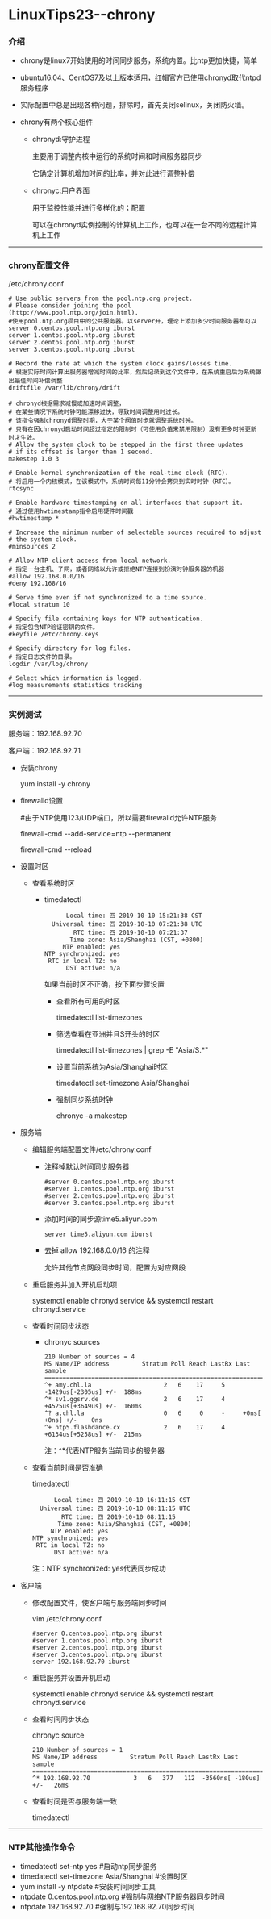 # LinuxTips23--chrony

### 介绍

+ chrony是linux7开始使用的时间同步服务，系统内置。比ntp更加快捷，简单

+ ubuntu16.04、CentOS7及以上版本适用，红帽官方已使用chronyd取代ntpd服务程序

+ 实际配置中总是出现各种问题，排除时，首先关闭selinux，关闭防火墙。

+ chrony有两个核心组件
  + chronyd:守护进程

    主要用于调整内核中运行的系统时间和时间服务器同步

    它确定计算机增加时间的比率，并对此进行调整补偿

  + chronyc:用户界面

    用于监控性能并进行多样化的；配置

    可以在chronyd实例控制的计算机上工作，也可以在一台不同的远程计算机上工作

---

### chrony配置文件

/etc/chrony.conf

```
# Use public servers from the pool.ntp.org project.
# Please consider joining the pool (http://www.pool.ntp.org/join.html).
#使用pool.ntp.org项目中的公共服务器。以server开，理论上添加多少时间服务器都可以
server 0.centos.pool.ntp.org iburst
server 1.centos.pool.ntp.org iburst
server 2.centos.pool.ntp.org iburst
server 3.centos.pool.ntp.org iburst

# Record the rate at which the system clock gains/losses time.
# 根据实际时间计算出服务器增减时间的比率，然后记录到这个文件中，在系统重启后为系统做出最佳时间补偿调整
driftfile /var/lib/chrony/drift

# chronyd根据需求减慢或加速时间调整，
# 在某些情况下系统时钟可能漂移过快，导致时间调整用时过长。
# 该指令强制chronyd调整时期，大于某个阀值时步就调整系统时钟。
# 只有在因chronyd启动时间超过指定的限制时（可使用负值来禁用限制）没有更多时钟更新时才生效。
# Allow the system clock to be stepped in the first three updates
# if its offset is larger than 1 second.
makestep 1.0 3

# Enable kernel synchronization of the real-time clock (RTC).
# 将启用一个内核模式，在该模式中，系统时间每11分钟会拷贝到实时时钟（RTC）。
rtcsync

# Enable hardware timestamping on all interfaces that support it.
# 通过使用hwtimestamp指令启用硬件时间戳
#hwtimestamp *

# Increase the minimum number of selectable sources required to adjust
# the system clock.
#minsources 2

# Allow NTP client access from local network.
# 指定一台主机、子网，或者网络以允许或拒绝NTP连接到扮演时钟服务器的机器
#allow 192.168.0.0/16
#deny 192.168/16

# Serve time even if not synchronized to a time source.
#local stratum 10

# Specify file containing keys for NTP authentication.
# 指定包含NTP验证密钥的文件。
#keyfile /etc/chrony.keys

# Specify directory for log files.
# 指定日志文件的目录。
logdir /var/log/chrony

# Select which information is logged.
#log measurements statistics tracking

```

---

### 实例测试

服务端：192.168.92.70

客户端：192.168.92.71

+ 安装chrony

  yum install -y chrony

+ firewalld设置

  #由于NTP使用123/UDP端口，所以需要firewalld允许NTP服务

  firewall-cmd --add-service=ntp --permanent

  firewall-cmd --reload

+ 设置时区

  + 查看系统时区

    + timedatectl

      ```
            Local time: 四 2019-10-10 15:21:38 CST
        Universal time: 四 2019-10-10 07:21:38 UTC
              RTC time: 四 2019-10-10 07:21:37
             Time zone: Asia/Shanghai (CST, +0800)
           NTP enabled: yes
      NTP synchronized: yes
       RTC in local TZ: no
            DST active: n/a
      
      ```

      如果当前时区不正确，按下面步骤设置

      + 查看所有可用的时区

        timedatectl list-timezones

      + 筛选查看在亚洲并且S开头的时区

        timedatectl list-timezones | grep -E "Asia/S.*"

      + 设置当前系统为Asia/Shanghai时区

        timedatectl set-timezone Asia/Shanghai

      + 强制同步系统时钟

        chronyc -a makestep

+ 服务端

  + 编辑服务端配置文件/etc/chrony.conf

    + 注释掉默认时间同步服务器

      ```
      #server 0.centos.pool.ntp.org iburst
      #server 1.centos.pool.ntp.org iburst
      #server 2.centos.pool.ntp.org iburst
      #server 3.centos.pool.ntp.org iburst
      ```

    + 添加时间的同步源time5.aliyun.com

      ```
      server time5.aliyun.com iburst
      ```

    + 去掉 allow 192.168.0.0/16 的注释

      允许其他节点网段同步时间，配置为对应网段

  + 重启服务并加入开机启动项

    systemctl enable chronyd.service && systemctl restart chronyd.service

  + 查看时间同步状态

    + chronyc sources

      ```
      210 Number of sources = 4
      MS Name/IP address         Stratum Poll Reach LastRx Last sample               
      ===============================================================================
      ^+ amy.chl.la                    2   6    17     5  -1429us[-2305us] +/-  188ms
      ^* sv1.ggsrv.de                  2   6    17     4  +4525us[+3649us] +/-  160ms
      ^? a.chl.la                      0   6     0     -     +0ns[   +0ns] +/-    0ns
      ^+ ntp5.flashdance.cx            2   6    17     4  +6134us[+5258us] +/-  215ms
      ```

      注：^*代表NTP服务当前同步的服务器

  + 查看当前时间是否准确

    timedatectl

    ```
          Local time: 四 2019-10-10 16:11:15 CST
      Universal time: 四 2019-10-10 08:11:15 UTC
            RTC time: 四 2019-10-10 08:11:15
           Time zone: Asia/Shanghai (CST, +0800)
         NTP enabled: yes
    NTP synchronized: yes
     RTC in local TZ: no
          DST active: n/a
    ```

    注：NTP synchronized: yes代表同步成功

+ 客户端

  + 修改配置文件，使客户端与服务端同步时间

    vim /etc/chrony.conf

    ```
    #server 0.centos.pool.ntp.org iburst
    #server 1.centos.pool.ntp.org iburst
    #server 2.centos.pool.ntp.org iburst
    #server 3.centos.pool.ntp.org iburst
    server 192.168.92.70 iburst
    ```

  + 重启服务并设置开机启动

    systemctl enable chronyd.service && systemctl restart chronyd.service

  + 查看时间同步状态

    chronyc source

    ```
    210 Number of sources = 1
    MS Name/IP address         Stratum Poll Reach LastRx Last sample               
    ===============================================================================
    ^* 192.168.92.70            3   6   377   112  -3560ns[ -180us] +/-   26ms
    ```

  + 查看时间是否与服务端一致

    timedatectl

---

### NTP其他操作命令

+ timedatectl set-ntp yes   #启动ntp同步服务
+ timedatectl set-timezone Asia/Shanghai   #设置时区
+ yum install -y ntpdate   #安装时间同步工具
+ ntpdate 0.centos.pool.ntp.org   #强制与网络NTP服务器同步时间
+ ntpdate 192.168.92.70   #强制与192.168.92.70同步时间





